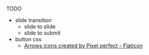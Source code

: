 TODO
* slide transition
    * slide to slide
    * slide to submit
* button css
    * <a href="https://www.flaticon.com/free-icons/arrows" title="arrows icons">Arrows icons created by Pixel perfect - Flaticon</a>
    